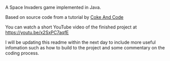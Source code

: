 A Space Invaders game implemented in Java.

Based on source code from a tutorial by [Coke And Code](http://www.cokeandcode.com/info/tut2d.html)

You can watch a short YouTube video of the finished project at https://youtu.be/x2SxPC7aqfE

I will be updating this readme within the next day to include more useful infomation such as how to build to the project and some commentary on the coding process.